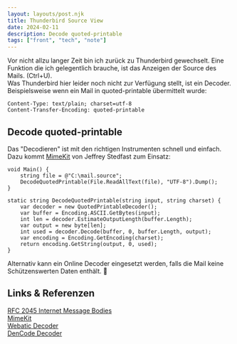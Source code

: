 ```yaml
---
layout: layouts/post.njk
title: Thunderbird Source View
date: 2024-02-11
description: Decode quoted-printable
tags: ["front", "tech", "note"]
---  
```


Vor nicht allzu langer Zeit bin ich zurück zu Thunderbird gewechselt. Eine Funktion die ich gelegentlich brauche,
ist das Anzeigen der Source des Mails. (Ctrl+U).  
Was Thunderbird hier leider noch nicht zur Verfügung stellt, ist ein Decoder. Beispielsweise wenn ein Mail in 
quoted-printable übermittelt wurde:

```
Content-Type: text/plain; charset=utf-8
Content-Transfer-Encoding: quoted-printable
```

## Decode quoted-printable
Das "Decodieren" ist mit den richtigen Instrumenten schnell und einfach.  
Dazu kommt [MimeKit] von Jeffrey Stedfast zum Einsatz:

```
void Main() {
    string file = @"C:\mail.source";
    DecodeQuotedPrintable(File.ReadAllText(file), "UTF-8").Dump();
}

static string DecodeQuotedPrintable(string input, string charset) {
    var decoder = new QuotedPrintableDecoder();
    var buffer = Encoding.ASCII.GetBytes(input);
    int len = decoder.EstimateOutputLength(buffer.Length);
    var output = new byte[len];
    int used = decoder.Decode(buffer, 0, buffer.Length, output);
    var encoding = Encoding.GetEncoding(charset);
    return encoding.GetString(output, 0, used);
}
```

Alternativ kann ein Online Decoder eingesetzt werden, falls die Mail keine Schützenswerten Daten enthält. 🚦

## Links & Referenzen  
[RFC 2045 Internet Message Bodies]  
[MimeKit]  
[Webatic Decoder]  
[DenCode Decoder]  




[RFC 2045 Internet Message Bodies]: https://www.rfc-editor.org/rfc/rfc2045#section-6.7  
[MimeKit]: https://github.com/jstedfast/MimeKit  
[Webatic Decoder]: https://www.webatic.com/quoted-printable-convertor  
[DenCode Decoder]: https://dencode.com/string/quoted-printable   







